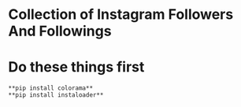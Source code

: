 # Collection of Instagram Followers And Followings

# Do these things first

```
**pip install colorama**
**pip install instaloader**
```
